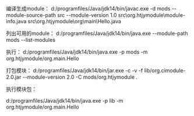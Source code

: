 编译生成module：
d:/programfiles/Java/jdk14/bin/javac.exe -d mods --module-source-path src --module-version 1.0 src\org.htjymodule\module-info.java  src\org.htjymodule\org\main\Hello.java

列出可用的module：
d:/programfiles/Java/jdk14/bin/java.exe --module-path mods --list-modules

执行：
d:/programfiles/Java/jdk14/bin/java.exe -p mods -m org.htjymodule/org.main.Hello

打包模块：
d:/programfiles/Java/jdk14/bin/jar.exe -c -v -f lib/org.cimodule-2.0.jar --module-version 2.0 -C mods/org.htjymodule .

执行模块包：

d:/programfiles/Java/jdk14/bin/java.exe -p lib -m org.htjymodule/org.main.Hello


